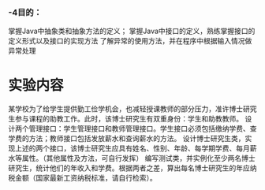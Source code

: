###  -4目的：
掌握Java中抽象类和抽象方法的定义； 
掌握Java中接口的定义，熟练掌握接口的定义形式以及接口的实现方法
了解异常的使用方法，并在程序中根据输入情况做异常处理
# 实验内容
某学校为了给学生提供勤工俭学机会，也减轻授课教师的部分压力，准许博士研究生参与课程的助教工作。此时，该博士研究生有双重身份：学生和助教教师。
设计两个管理接口：学生管理接口和教师管理接口。学生接口必须包括缴纳学费、查学费的方法；教师接口包括发放薪水和查询薪水的方法。
设计博士研究生类，实现上述的两个接口，该博士研究生应具有姓名、性别、年龄、每学期学费、每月薪水等属性。（其他属性及方法，可自行发挥）
编写测试类，并实例化至少两名博士研究生，统计他们的年收入和学费。根据两者之差，算出每名博士研究生的年应纳税金额（国家最新工资纳税标准，请自行检索）。
